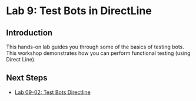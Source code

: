 # Lab 9: Test Bots in DirectLine

## Introduction

This hands-on lab guides you through some of the basics of testing bots. This workshop demonstrates how you can perform functional testing (using Direct Line).

## Next Steps

-   [Lab 09-02: Test Bots Directline](../Lab9-Test_Bots_DirectLine/02-Test_Bots_DirectLine.md)